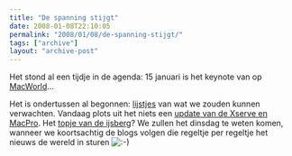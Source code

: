 ```yaml
---
title: "De spanning stijgt"
date: 2008-01-08T22:10:05
permalink: "2008/01/08/de-spanning-stijgt/"
tags: ["archive"]
layout: "archive-post"
---
```

Het stond al een tijdje in de agenda: 15 januari is het keynote van op [MacWorld](http://www.macworldexpo.com/ "http://www.macworldexpo.com/")…

Het is ondertussen al begonnen: [lijstjes](http://feeds.feedburner.com/~r/readwriteweb/~3/212831859/what_to_expect_at_macworld.php "http://feeds.feedburner.com/~r/readwriteweb/~3/212831859/what_to_expect_at_macworld.php") van wat we zouden kunnen verwachten. Vandaag plots uit het niets een [update van de Xserve en MacPro](http://www.onemorething.nl/?p=showarticle&art_id=2951 "http://www.onemorething.nl/?p=showarticle&art_id=2951"). Het [topje van de ijsberg](http://feeds.gawker.com/~r/gizmodo/full/~3/213219603/why-is-apple-launching-new-gear-a-week-before-macworld-the-official-no+answer-reads-like-a-zen-koan "http://feeds.gawker.com/~r/gizmodo/full/~3/213219603/why-is-apple-launching-new-gear-a-week-before-macworld-the-official-no+answer-reads-like-a-zen-koan")? We zullen het dinsdag te weten komen, wanneer we koortsachtig de blogs volgen die regeltje per regeltje het nieuws de wereld in sturen ![:-)](http://www.donebysimon.be/blog/wp-includes/images/smilies/icon_smile.gif)
